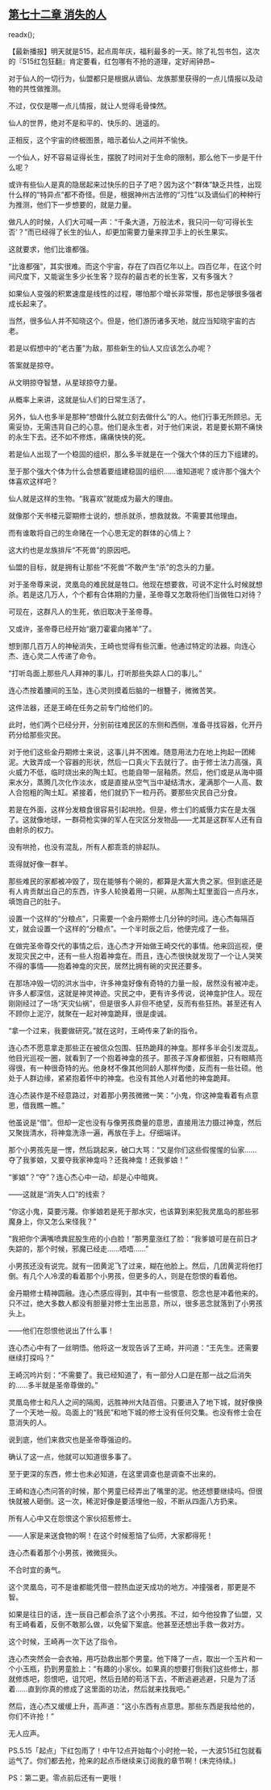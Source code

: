 ## [第七十二章 消失的人](https://www.xxbiquge.com/11_11207/9081947.html)
readx();

  【最新播报】明天就是515，起点周年庆，福利最多的一天。除了礼包书包，这次的『515红包狂翻』肯定要看，红包哪有不抢的道理，定好闹钟昂~

  对于仙人的一切行为，仙盟都只是根据从谪仙、龙族那里获得的一点儿情报以及动物的共性做推测。

  不过，仅仅是哪一点儿情报，就让人觉得毛骨悚然。

  仙人的世界，绝对不是和平的、快乐的、逍遥的。

  正相反，这个宇宙的终极图景，暗示着仙人之间并不愉快。

  一个仙人，好不容易证得长生，摆脱了时间对于生命的限制，那么他下一步是干什么呢？

  或许有些仙人是真的隐居起来过快乐的日子了吧？因为这个“群体”缺乏共性，出现什么样的“特异点”都不奇怪。但是，根据神州古法修的“习性”以及谪仙们的种种行为推测，他们下一步想要的，就是力量。

  做凡人的时候，人们大可喊一声：“千条大道，万般法术，我只问一句‘可得长生否’？”而已经得了长生的仙人，却更加需要力量来捍卫手上的长生果实。

  这就要求，他们比谁都强。

  “比谁都强”，其实很难。而这个宇宙，存在了四百亿年以上。四百亿年，在这个时间尺度下，又能诞生多少长生客？现存的最古老的长生客，又有多强大？

  如果仙人变强的积累速度是线性的过程，哪怕那个增长非常慢，那也足够很多强者成长起来了。

  当然，很多仙人并不知晓这个。但是，他们游历诸多天地，就应当知晓宇宙的古老。

  若是以假想中的“老古董”为敌，那些新生的仙人又应该怎么办呢？

  答案就是掠夺。

  从文明掠夺智慧，从星球掠夺力量。

  从概率上来讲，这就是仙人们的日常生活了。

  另外，仙人也多半是那种“想做什么就立刻去做什么”的人。他们行事无所顾忌。无需妥协，无需违背自己的心意。他们是永生者，对于他们来说，若是要长期不痛快的永生下去。还不如不修炼，痛痛快快的死。

  若是仙人出现了一个稳固的组织，那么多半就是在一个强大个体的压力下组建的。

  至于那个强大个体为什么会想着要组建稳固的组织……谁知道呢？或许那个强大个体喜欢这样吧？

  仙人就是这样的生物。“我喜欢”就能成为最大的理由。

  就像那个天书楼元婴期修士说的，想杀就杀，想救就救。不需要其他理由。

  而有谁敢将自己的生命赌在一个心思无定的群体的心情上？

  这大约也是龙族排斥“不死兽”的原因吧。

  仙盟的目标，就是拥有让那些“不死兽”不敢产生“杀”的念头的力量。

  对于圣帝尊来说，灵凰岛的难民就是牲口。他现在想要救，可说不定什么时候就想杀。若是这几万人，个个都有合体期的力量，圣帝尊又怎敢将他们当做牲口对待？

  可现在，这群凡人的生死，依旧取决于圣帝尊。

  又或许，圣帝尊已经开始“磨刀霍霍向猪羊”了。

  想到那几百万人的神秘消失，王崎也觉得有些沉重。他通过特定的法器。向连心杰、连心灵二人传递了命令。

  “打听岛面上那些凡人拜神的事儿，打听那些失踪人口的事儿。”

  连心杰按着腰间的玉坠，连心灵则摸着后脑的一根簪子，微微苦笑。

  这件法器，还是王崎在任务之前专门给他们的。

  此时，他们两个已经分开，分别前往难民区的东侧和西侧，准备寻找容器，化开丹药分给那些灾民。

  对于他们这些金丹期修士来说，这事儿并不困难。随意用法力在地上拘起一团稀泥。大致弄成一个容器的形状，然后一口真火下去就行了。由于修士法力高强，真火威力不低，临时烧出来的陶土缸。也能自带一层釉质。然后，他们或是从海中摄来水分，蒸腾几次化作淡水，或是直接从空气当中凝结清水，灌满那个一人高、数人合抱粗的陶土缸。紧接着，他们就扔下一粒丹药。要那些灾民自己分食。

  若是在外面，这样分发粮食很容易引起哄抢。但是，修士们的威慑力实在是太强了。这就像地球，一群荷枪实弹的军人在灾区分发物品——尤其是这群军人还有自由射杀的权力。

  没有哄抢，也没有混乱，所有人都乖乖的排起队。

  乖得就好像一群羊。

  那些难民的家都被冲毁了，现在能够有个碗的，都算是大富大贵之家。但到底还是有人肯贡献出自己的东西，许多人轮换着用一只碗，从那陶土缸里面舀一点丹水，填饱自己的肚子。

  设置一个这样的“分粮点”，只需要一个金丹期修士几分钟的时间。连心杰每隔百丈，就会设置一个这样的“分粮点”。一个半时辰之后，他便完成了一些。

  在做完圣帝尊交代的事情之后，连心杰才开始做王崎交代的事情。他来回巡视，便发现灾民之中，还有一些人抱着神龛在。而且，连心杰很快就发现了一个让人哭笑不得的事情——抱着神龛的灾民，居然比拥有碗的灾民还要多。

  在那场冲毁一切的洪水当中，许多神龛好像有奇特的力量一般，居然没有被冲走。许多人都深信，这就是神灵神迹。灾民之中，更有许多传说，说神龛护住人。现在刚刚经过了一场“天灾仙祸”，但是很多人非但不绝望，反而有些狂热。甚至还有人不顾你上泥泞，就聚在一起对神龛跪拜，很是虔诚。

  “拿一个过来，我要做研究。”就在这时，王崎传来了新的指令。

  连心杰不愿意拿走那些正在被信众包围、狂热跪拜的神龛。那样多半会引发混乱。他目光巡视一圈，就看到了一个抱着神龛的孩子。那孩子浑身都很脏，只有眼睛亮得很，有一种很奇特的光。他身材不像其他同龄人那样佝偻，反而有一些壮硕。他处于人群边缘，紧紧抱着怀中的神龛。也没有其他人对着他的神龛跪拜。

  连心杰装作是不经意路过，对着那小男孩微微一笑：“小鬼，你这神龛看着有点意思，借我瞧一瞧。”

  他虽说是“借”。但却一定也没有与像男孩商量的意思，直接用法力摄过神龛，然后又聚拢清水，将神龛洗涤一遍，再放在手上。仔细端详。

  那个小男孩先是一愣，然后跳起来，破口大骂：“又是你们这些假惺惺的仙家……夺了我爹娘，又要夺我家神龛吗？还我神龛！还我爹娘！”

  “爹娘”？“夺”？连心杰心中一动，却是心中暗爽。

  ——这就是“消失人口”的线索？

  “你这小鬼，莫要污蔑。你爹娘若是死于那水灾，也该算到来犯我灵凰岛的那些邪魔身上，你又怎么来怪我？”

  “我把你个满嘴喷粪屁股生疮的小白脸！”那男童涨红了脸：“我爹娘可是在前日才失踪的，那个时候，邪魔已经走……唔唔……”

  小男孩还没有说完。就有一团黄泥飞了过来，糊在他脸上。然后，几团黄泥将他打倒。有几个人冷漠的看着那个小男孩，但更多的人，则是在怨恨的看着他。

  金丹期修士精神圆融。连心杰感应得到，其中有一些恨意、怨念也是冲着他来的。只不过，绝大多数人都没有胆量对修士生出恶意，所以，很多恶念就落到了小男孩头上。

  ——他们在怨恨他说出了什么事！

  连心杰心中有了一丝明悟。他将这一发现告诉了王崎，并问道：“王先生。还需要继续打探吗？”

  王崎沉吟片刻：“不需要了。我已经知道了，有一部分人口是在那一战之后消失的……多半就是圣帝尊做的。”

  灵凰岛修士和凡人之间的隔阂，远胜神州大陆百倍。只要进入了地下城，就好像换了一个天地一般。岛面上的“贱民”和地下城的修士没有任何交集。也没有修士会在意消失的人。

  说到底，他们来救灾也是圣帝尊强迫的。

  确认了这一点，他就可以知道很多事了。

  至于更深的东西，修士也未必知道，在这里调查也是调查不出来的。

  王崎和连心杰问答的时候，那个男童已经弄出了嘴里的泥。他还想要继续吗。但很快就被人砸倒。这一次，稀泥好像是要活埋他一般，不断从四面八方扔来。

  所有人心中又在怨恨这个家伙招惹修士。

  ——人家是来送食物的啊！在这个时候惹恼了仙师，大家都得死！

  连心杰看着那个小男孩，微微摇头。

  不合时宜的勇气。

  这个灵凰岛，可不是谁都能凭借一腔热血逆天成功的地方。冲撞强者，那更是不智。

  如果是往日的话，连一辰自己都会杀了这个小男孩。不过，如今他投靠了仙盟，又有王崎看着，反倒不敢那么做，以免留下案底。他甚至还想出手救一救对方。

  这个时候，王崎再一次下达了指令。

  连心杰突然会一会衣袖，用巧劲救出那个男童。他下降了一点，取出一个玉片和一个小玉瓶，扔到男童脸上：“有趣的小家伙。如果真的想要打倒我们这些修士，那就修炼吧，怨恨吧，诅咒吧，然后丑陋的苟活下去，不断逃避逃避，只是为了活着……直到你真的修成了这里面的功法，然后就来找我吧。”

  然后，连心杰又缓缓上升，高声道：“这小东西有点意思。那些东西是我给他的，你们不许抢！”

  无人应声。

  PS.5.15「起点」下红包雨了！中午12点开始每个小时抢一轮，一大波515红包就看运气了。你们都去抢，抢来的起点币继续来订阅我的章节啊！(未完待续。)

  PS：第二更。零点前后还有一更哦！
